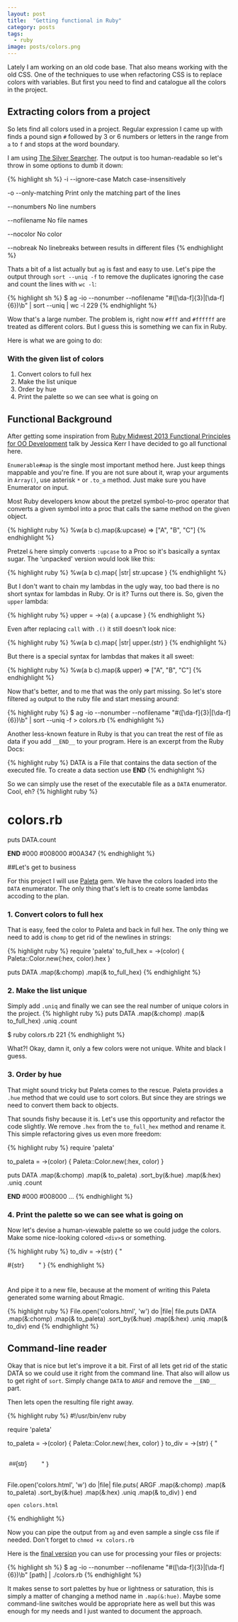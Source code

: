 ```yaml
---
layout: post
title:  "Getting functional in Ruby"
category: posts
tags:
  - ruby
image: posts/colors.png
---
```


Lately I am working on an old code base. That also means working with the old CSS.
One of the techniques to use when refactoring CSS is to replace colors with variables.
But first you need to find and catalogue all the colors in the project.

## Extracting colors from a project

So lets find all colors used in a project. Regular expression I came up with finds
a pound sign `#` followed by 3 or 6 numbers or letters in the range from `a` to `f`
and stops at the word boundary.

I am using [The Silver Searcher](https://github.com/ggreer/the_silver_searcher).
The output is too human-readable so let's throw in some options to dumb it down:


{% highlight sh %}
-i --ignore-case
  Match case-insensitively

-o --only-matching
  Print only the matching part of the lines

--nonumbers
  No line numbers

--nofilename
  No file names

--nocolor
  No color

--nobreak
  No linebreaks between results in different files
{% endhighlight %}

Thats a bit of a list actually but `ag` is fast and easy to use. Let's pipe the output
through `sort --uniq -f` to remove the duplicates ignoring the case and count the lines with `wc -l`:

{% highlight sh %}
$ ag -io --nonumber --nofilename "#([\da-f]{3}|[\da-f]{6})\b" | sort --uniq | wc -l
229
{% endhighlight %}

Wow that's a large number. The problem is, right now `#fff` and `#ffffff`
are treated as different colors. But I guess this is something we can fix in Ruby.

Here is what we are going to do:

### With the given list of colors
1. Convert colors to full hex
2. Make the list unique
3. Order by hue
4. Print the palette so we can see what is going on

## Functional Background

After getting some inspiration from
[Ruby Midwest 2013 Functional Principles for OO Development](https://www.youtube.com/watch?v=tq5SQ4W3gRI)
talk by Jessica Kerr I have decided to go all functional here.

`Enumerable#map` is the single most important method here. Just keep things mappable and you're fine.
If you are not sure about it, wrap your arguments in `Array()`, use asterisk `*` or `.to_a` method.
Just make sure you have Enumerator on input.

Most Ruby developers know about the pretzel symbol-to-proc operator that converts a
given symbol into a proc that calls the same method on the given object.

{% highlight ruby %}
%w(a b c).map(&:upcase)
=> ["A", "B", "C"]
{% endhighlight %}

Pretzel `&` here simply converts `:upcase` to a Proc so it's basically a syntax sugar.
The 'unpacked' version would look like this:

{% highlight ruby %}
%w(a b c).map{ |str| str.upcase }
{% endhighlight %}

But I don't want to chain my lambdas in the ugly way, too bad there is no short syntax
for lambdas in Ruby. Or is it? Turns out there is. So, given the `upper` lambda:

{% highlight ruby %}
upper = ->(a) { a.upcase }
{% endhighlight %}

Even after replacing `call` with `.()` it still doesn't look nice:

{% highlight ruby %}
%w(a b c).map{ |str| upper.(str) }
{% endhighlight %}

But there is a special syntax for lambdas that makes it all sweet:

{% highlight ruby %}
%w(a b c).map(& upper)
=> ["A", "B", "C"]
{% endhighlight %}

Now that's better, and to me that was the only part missing.
So let's store filtered `ag` output to the ruby file and start messing around:

{% highlight ruby %}
$ ag -io --nonumber --nofilename "#([\da-f]{3}|[\da-f]{6})\b" | sort --uniq -f > colors.rb
{% endhighlight %}

Another less-known feature in Ruby is that you can treat the rest of file as data
if you add `__END__` to your program. Here is an excerpt from the Ruby Docs:

{% highlight ruby %}
DATA is a File that contains the data section of the executed file.
To create a data section use __END__
{% endhighlight %}

So we can simply use the reset of the executable file as a `DATA` enumerator. Cool, eh?
{% highlight ruby %}
# colors.rb
puts DATA.count

__END__
#000
#008000
#00A347
{% endhighlight %}

##Let's get to business

For this project I will use [Paleta](https://github.com/jordanstephens/paleta) gem.
We have the colors loaded into the `DATA` enumerator. The only thing that's left is to
create some lambdas accoding to the plan.

### 1. Convert colors to full hex
That is easy, feed the color to Paleta and back in full hex. The only thing we need to add
is `chomp` to get rid of the newlines in strings:

{% highlight ruby %}
require 'paleta'
to_full_hex = ->(color) { Paleta::Color.new(:hex, color).hex }

puts DATA
  .map(&:chomp)
  .map(& to_full_hex)
{% endhighlight %}

### 2. Make the list unique
Simply add `.uniq` and finally we can see the real number of unique colors in the project.
{% highlight ruby %}
puts DATA
  .map(&:chomp)
  .map(& to_full_hex)
  .uniq
  .count

$ ruby colors.rb
221
{% endhighlight %}

What?! Okay, damn it, only a few colors were not unique. White and black I guess.

### 3. Order by hue
That might sound tricky but Paleta comes to the rescue.
Paleta provides a `.hue` method that we could use to sort colors. But since they are
strings we need to convert them back to objects.

That sounds fishy because it is. Let's use this opportunity and refactor the code slightly.
We remove `.hex` from the `to_full_hex` method and rename it. This simple refactoring
gives us even more freedom:

{% highlight ruby %}
require 'paleta'

to_paleta = ->(color) { Paleta::Color.new(:hex, color) }

puts DATA
  .map(&:chomp)
  .map(& to_paleta)
  .sort_by(&:hue)
  .map(&:hex)
  .uniq
  .count

  __END__
  #000
  #008000
  ...
{% endhighlight %}

### 4. Print the palette so we can see what is going on
Now let's devise a human-viewable palette so we could judge the colors.
Make some nice-looking colored `<div>`s or something.

{% highlight ruby %}
to_div = ->(str) {
  "<div style='width: 5em; height: 3em; display: inline-block; background: #{str}'>
  #{str}
  </div>"
}
{% endhighlight %}

And pipe it to a new file, because at the moment of writing this Paleta generated some
warning about Rmagic.

{% highlight ruby %}
File.open('colors.html', 'w') do |file|
  file.puts DATA
  .map(&:chomp)
  .map(& to_paleta)
  .sort_by(&:hue)
  .map(&:hex)
  .uniq
  .map(& to_div)
end
{% endhighlight %}

## Command-line reader
Okay that is nice but let's improve it a bit. First of all lets get rid of the static DATA
so we could use it right from the command line. That also will allow us to get right of `sort`.
Simply change `DATA` to `ARGF` and remove the `__END__` part.

Then lets open the resulting file right away.

{% highlight ruby %}
#!/usr/bin/env ruby

require 'paleta'

to_paleta = ->(color) { Paleta::Color.new(:hex, color) }
to_div = ->(str) {
  "<div style='font-family: sans-serif; width: 5em; height: 3em; border-radius 0.25em;
               line-height: 3em; display: inline-block; margin: 0.25em; text-align: center
               background: ##{str}'>
  ##{str}
  </div>"
}

File.open('colors.html', 'w') do |file|
  file.puts(
    ARGF
      .map(&:chomp)
      .map(& to_paleta)
      .sort_by(&:hue)
      .map(&:hex)
      .uniq
      .map(& to_div)
  )
end

`open colors.html`

{% endhighlight %}

Now you can pipe the output from `ag` and even sample a single css file if needed. Don't forget to `chmod +x colors.rb`

Here is the [final version](https://gist.github.com/firedev/1b3e03afd9c7fca93207)
you can use for processing your files or projects:

{% highlight sh %}
$ ag -io --nonumber --nofilename "#([\da-f]{3}|[\da-f]{6})\b" [path] | ./colors.rb
{% endhighlight %}

It makes sense to sort palettes by hue or lightness or saturation, this is simply
a matter of changing a method name in `.map(&:hue)`. Maybe some command-line switches
would be appropriate here as well but this was enough for my needs and I just
wanted to document the approach.
